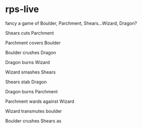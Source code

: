 # rps-live
fancy a game of Boulder, Parchment, Shears...Wizard, Dragon?


Shears cuts Parchment

Parchment covers Boulder

Boulder crushes Dragon

Dragon burns Wizard

Wizard smashes Shears

Shears stab Dragon

Dragon burns Parchment

Parchment wards against Wizard

Wizard transmutes boulder

Boulder crushes Shears
as
